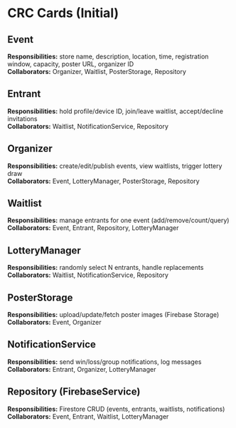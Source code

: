 # CRC Cards (Initial)

## Event
**Responsibilities:** store name, description, location, time, registration window, capacity, poster URL, organizer ID  
**Collaborators:** Organizer, Waitlist, PosterStorage, Repository

## Entrant
**Responsibilities:** hold profile/device ID, join/leave waitlist, accept/decline invitations  
**Collaborators:** Waitlist, NotificationService, Repository

## Organizer
**Responsibilities:** create/edit/publish events, view waitlists, trigger lottery draw  
**Collaborators:** Event, LotteryManager, PosterStorage, Repository

## Waitlist
**Responsibilities:** manage entrants for one event (add/remove/count/query)  
**Collaborators:** Event, Entrant, Repository, LotteryManager

## LotteryManager
**Responsibilities:** randomly select N entrants, handle replacements  
**Collaborators:** Waitlist, NotificationService, Repository

## PosterStorage
**Responsibilities:** upload/update/fetch poster images (Firebase Storage)  
**Collaborators:** Event, Organizer

## NotificationService
**Responsibilities:** send win/loss/group notifications, log messages  
**Collaborators:** Entrant, Organizer, LotteryManager

## Repository (FirebaseService)
**Responsibilities:** Firestore CRUD (events, entrants, waitlists, notifications)  
**Collaborators:** Event, Entrant, Waitlist, LotteryManager
